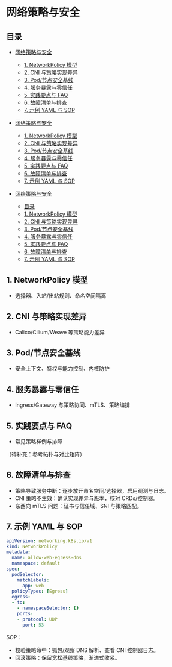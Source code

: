 # 网络策略与安全

## 目录

- [网络策略与安全](#网络策略与安全)
  - [1. NetworkPolicy 模型](#1-networkpolicy-模型)
  - [2. CNI 与策略实现差异](#2-cni-与策略实现差异)
  - [3. Pod/节点安全基线](#3-pod节点安全基线)
  - [4. 服务暴露与零信任](#4-服务暴露与零信任)
  - [5. 实践要点与 FAQ](#5-实践要点与-faq)
  - [6. 故障清单与排查](#6-故障清单与排查)
  - [7. 示例 YAML 与 SOP](#7-示例-yaml-与-sop)

- [网络策略与安全](#网络策略与安全)
  - [1. NetworkPolicy 模型](#1-networkpolicy-模型)
  - [2. CNI 与策略实现差异](#2-cni-与策略实现差异)
  - [3. Pod/节点安全基线](#3-pod节点安全基线)
  - [4. 服务暴露与零信任](#4-服务暴露与零信任)
  - [5. 实践要点与 FAQ](#5-实践要点与-faq)
  - [6. 故障清单与排查](#6-故障清单与排查)
  - [7. 示例 YAML 与 SOP](#7-示例-yaml-与-sop)

- [网络策略与安全](#网络策略与安全)
  - [目录](#目录)
  - [1. NetworkPolicy 模型](#1-networkpolicy-模型)
  - [2. CNI 与策略实现差异](#2-cni-与策略实现差异)
  - [3. Pod/节点安全基线](#3-pod节点安全基线)
  - [4. 服务暴露与零信任](#4-服务暴露与零信任)
  - [5. 实践要点与 FAQ](#5-实践要点与-faq)
  - [6. 故障清单与排查](#6-故障清单与排查)
  - [7. 示例 YAML 与 SOP](#7-示例-yaml-与-sop)

## 1. NetworkPolicy 模型

- 选择器、入站/出站规则、命名空间隔离

## 2. CNI 与策略实现差异

- Calico/Cilium/Weave 等策略能力差异

## 3. Pod/节点安全基线

- 安全上下文、特权与能力控制、内核防护

## 4. 服务暴露与零信任

- Ingress/Gateway 与策略协同、mTLS、策略编排

## 5. 实践要点与 FAQ

- 常见策略样例与排障

（待补充：参考拓扑与对比矩阵）

## 6. 故障清单与排查

- 策略导致服务中断：逐步放开命名空间/选择器，启用观测与日志。
- CNI 策略不生效：确认实现差异与版本，核对 CRDs/控制器。
- 东西向 mTLS 问题：证书与信任域、SNI 与策略匹配。

## 7. 示例 YAML 与 SOP

```yaml
apiVersion: networking.k8s.io/v1
kind: NetworkPolicy
metadata:
  name: allow-web-egress-dns
  namespace: default
spec:
  podSelector:
    matchLabels:
      app: web
  policyTypes: [Egress]
  egress:
  - to:
    - namespaceSelector: {}
    ports:
    - protocol: UDP
      port: 53
```

SOP：

- 校验策略命中：抓包/观察 DNS 解析、查看 CNI 控制器日志。
- 回滚策略：保留宽松基线策略，渐进式收紧。
